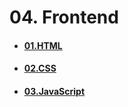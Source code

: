 # 04. Frontend
- #### [01.HTML](https://github.com/mfurkanayhan/senior-dotnet-developer-roadmap/tree/main/04.Frontend/01.HTML)
- #### [02.CSS](https://github.com/mfurkanayhan/senior-dotnet-developer-roadmap/tree/main/04.Frontend/02.CSS)
- #### [03.JavaScript](https://github.com/mfurkanayhan/senior-dotnet-developer-roadmap/tree/main/04.Frontend/03.JavaScript)
